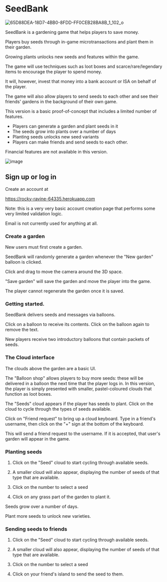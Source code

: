 # SeedBank

![65D88DEA-18D7-4BB0-8FDD-FF0CEB28BA8B_1_102_o](https://user-images.githubusercontent.com/69108995/217797189-d2b9e74b-cf61-4f93-b49b-f354fc683f7d.jpeg)


SeedBank is a gardening game that helps players to save money.

Players buy seeds through in-game microtransactions and plant them in their garden. 

Growing plants unlocks new seeds and features within the game.

The game will use techniques such as loot boxes and scarce/rare/legendary items to encourage the player to spend money.

It will, however, invest that money into a bank account or ISA on behalf of the player.

The game will also allow players to send seeds to each other and see their friends' gardens in the background of their own game.

This version is a basic proof-of-concept that includes a limited number of features. 

- Players can generate a garden and plant seeds in it
- The seeds grow into plants over a number of days
- Planting seeds unlocks new seed variants
- Players can make friends and send seeds to each other.

Financial features are not available in this version.

![image](https://user-images.githubusercontent.com/69108995/223224047-3e821e4c-5b58-4806-8600-5e386874c317.png)


## Sign up or log in
  
Create an account at

https://rocky-ravine-64335.herokuapp.com

Note: this is a very very basic account creation page that performs some very limited validation logic.

Email is not currently used for anything at all.

### Create a garden

New users must first create a garden. 

SeedBank will randomly generate a garden whenever the "New garden" balloon is clicked.

Click and drag to move the camera around the 3D space.

"Save garden" will save the garden and move the player into the game. 

The player cannot regenerate the garden once it is saved.

### Getting started.

SeedBank delivers seeds and messages via balloons. 

Click on a balloon to receive its contents. Click on the balloon again to remove the text.

New players receive two introductory balloons that contain packets of seeds.

### The Cloud interface

The clouds above the garden are a basic UI.

The "Balloon shop" allows players to buy more seeds: these will be delivered in a balloon the next time that the player logs in. In this version, the player is simply presented with smaller, pastel-coloured clouds that function as loot boxes.

The "Seeds" cloud appears if the player has seeds to plant. Click on the cloud to cycle through the types of seeds available. 

Click on "Friend request" to bring up a cloud keyboard. Type in a friend's username, then click on the "+" sign at the bottom of the keyboard.

This will send a friend request to the username. If it is accepted, that user's garden will appear in the game.


### Planting seeds

1. Click on the "Seed" cloud to start cycling through available seeds.

2. A smaller cloud will also appear, displaying the number of seeds of that type that are available.

3. Click on the number to select a seed 
 
4. Click on any grass part of the garden to plant it.

Seeds grow over a number of days.

Plant more seeds to unlock new varieties.

### Sending seeds to friends

1. Click on the "Seed" cloud to start cycling through available seeds.

2. A smaller cloud will also appear, displaying the number of seeds of that type that are available.

3. Click on the number to select a seed 
 
4. Click on your friend's island to send the seed to them.
